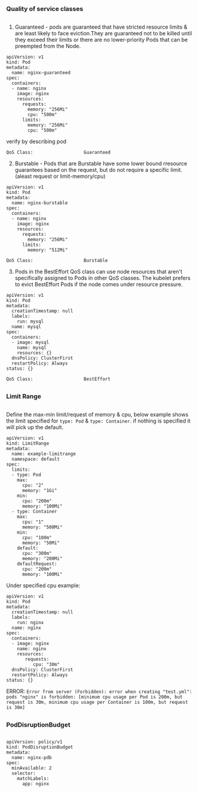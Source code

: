 ##
### Quality of service classes
##
1. Guaranteed - pods are guaranteed that have stricted resource limits & are least likely to face eviction.They are guaranteed not to be killed until they exceed their limits or there are no lower-priority Pods that can be preempted from the Node. 
```
apiVersion: v1
kind: Pod
metadata:
  name: nginx-guaranteed
spec:
  containers:
  - name: nginx
    image: nginx
    resources:
      requests:
        memory: "256Mi"
        cpu: "500m"
      limits:
        memory: "256Mi"
        cpu: "500m"
```
verify by describing pod

`QoS Class:                   Guaranteed`




2. Burstable - Pods that are Burstable have some lower bound rresource guarantees based on the request, but do not require a specific limit.(aleast request or limit-memory/cpu)
```
apiVersion: v1
kind: Pod
metadata:
  name: nginx-burstable
spec:
  containers:
  - name: nginx
    image: nginx
    resources:
      requests:
        memory: "256Mi"
      limits:
        memory: "512Mi"
```
`QoS Class:                   Burstable`


3. Pods in the BestEffort QoS class can use node resources that aren't specifically assigned to Pods in other QoS classes. The kubelet prefers to evict BestEffort Pods if the node comes under resource pressure.
```
apiVersion: v1
kind: Pod
metadata:
  creationTimestamp: null
  labels:
    run: mysql
  name: mysql
spec:
  containers:
  - image: mysql
    name: mysql
    resources: {}
  dnsPolicy: ClusterFirst
  restartPolicy: Always
status: {}
```
`QoS Class:                   BestEffort`



##
### Limit Range
##

Define the max-min limit/request of memory & cpu, below example shows the limit specified for `type: Pod` & `type: Container`. if nothing is specified it will pick up the default.

```
apiVersion: v1
kind: LimitRange
metadata:
  name: example-limitrange
  namespace: default
spec:
  limits:
  - type: Pod
    max:
      cpu: "2"
      memory: "1Gi"
    min:
      cpu: "200m"
      memory: "100Mi"
  - type: Container
    max:
      cpu: "1"
      memory: "500Mi"
    min:
      cpu: "100m"
      memory: "50Mi"
    default:
      cpu: "300m"
      memory: "200Mi"
    defaultRequest:
      cpu: "200m"
      memory: "100Mi"
```

Under specified cpu example:

```
apiVersion: v1
kind: Pod
metadata:
  creationTimestamp: null
  labels:
    run: nginx
  name: nginx
spec:
  containers:
  - image: nginx
    name: nginx
    resources:
       requests:
          cpu: "30m"
  dnsPolicy: ClusterFirst
  restartPolicy: Always
status: {}

```




ERROR: 
`Error from server (Forbidden): error when creating "test.yml": pods "nginx" is forbidden: [minimum cpu usage per Pod is 200m, but request is 30m, minimum cpu usage per Container is 100m, but request is 30m]`


##
### PodDisruptionBudget
##

```
apiVersion: policy/v1
kind: PodDisruptionBudget
metadata:
  name: nginx-pdb
spec:
  minAvailable: 2
  selector:
    matchLabels:
      app: nginx
```
